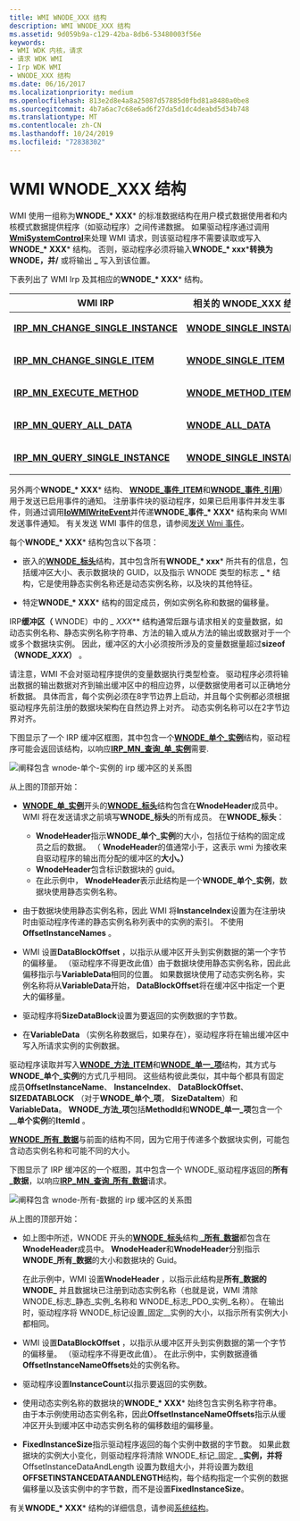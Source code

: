 ```yaml
---
title: WMI WNODE_XXX 结构
description: WMI WNODE_XXX 结构
ms.assetid: 9d059b9a-c129-42ba-8db6-53480003f56e
keywords:
- WMI WDK 内核，请求
- 请求 WDK WMI
- Irp WDK WMI
- WNODE_XXX 结构
ms.date: 06/16/2017
ms.localizationpriority: medium
ms.openlocfilehash: 813e2d8e4a8a25087d57885d0fbd81a8480a0be8
ms.sourcegitcommit: 4b7a6ac7c68e6ad6f27da5d1dc4deabd5d34b748
ms.translationtype: MT
ms.contentlocale: zh-CN
ms.lasthandoff: 10/24/2019
ms.locfileid: "72838302"
---
```

# <a name="wmi-wnode_xxx-structures"></a>WMI WNODE\_XXX 结构





WMI 使用一组称为**WNODE\_* XXX*** 的标准数据结构在用户模式数据使用者和内核模式数据提供程序（如驱动程序）之间传递数据。 如果驱动程序通过调用[**WmiSystemControl**](https://docs.microsoft.com/windows-hardware/drivers/ddi/wmilib/nf-wmilib-wmisystemcontrol)来处理 WMI 请求，则该驱动程序不需要读取或写入**WNODE\_* XXX*** 结构。 否则，驱动程序必须将输入**WNODE\_* xxx*****转换为 WNODE，并/** 或将输出 **\_** 写入到该位置。

下表列出了 WMI Irp 及其相应的**WNODE\_* XXX*** 结构。

<table>
<colgroup>
<col width="50%" />
<col width="50%" />
</colgroup>
<thead>
<tr class="header">
<th>WMI IRP</th>
<th>相关的 WNODE_XXX 结构</th>
</tr>
</thead>
<tbody>
<tr class="odd">
<td><p><a href="https://docs.microsoft.com/windows-hardware/drivers/kernel/irp-mn-change-single-instance" data-raw-source="[&lt;strong&gt;IRP_MN_CHANGE_SINGLE_INSTANCE&lt;/strong&gt;](https://docs.microsoft.com/windows-hardware/drivers/kernel/irp-mn-change-single-instance)"><strong>IRP_MN_CHANGE_SINGLE_INSTANCE</strong></a></p></td>
<td><p><a href="https://docs.microsoft.com/windows-hardware/drivers/ddi/wmistr/ns-wmistr-tagwnode_single_instance" data-raw-source="[&lt;strong&gt;WNODE_SINGLE_INSTANCE&lt;/strong&gt;](https://docs.microsoft.com/windows-hardware/drivers/ddi/wmistr/ns-wmistr-tagwnode_single_instance)"><strong>WNODE_SINGLE_INSTANCE</strong></a></p></td>
</tr>
<tr class="even">
<td><p><a href="https://docs.microsoft.com/windows-hardware/drivers/kernel/irp-mn-change-single-item" data-raw-source="[&lt;strong&gt;IRP_MN_CHANGE_SINGLE_ITEM&lt;/strong&gt;](https://docs.microsoft.com/windows-hardware/drivers/kernel/irp-mn-change-single-item)"><strong>IRP_MN_CHANGE_SINGLE_ITEM</strong></a></p></td>
<td><p><a href="https://docs.microsoft.com/windows-hardware/drivers/ddi/wmistr/ns-wmistr-tagwnode_single_item" data-raw-source="[&lt;strong&gt;WNODE_SINGLE_ITEM&lt;/strong&gt;](https://docs.microsoft.com/windows-hardware/drivers/ddi/wmistr/ns-wmistr-tagwnode_single_item)"><strong>WNODE_SINGLE_ITEM</strong></a></p></td>
</tr>
<tr class="odd">
<td><p><a href="https://docs.microsoft.com/windows-hardware/drivers/kernel/irp-mn-execute-method" data-raw-source="[&lt;strong&gt;IRP_MN_EXECUTE_METHOD&lt;/strong&gt;](https://docs.microsoft.com/windows-hardware/drivers/kernel/irp-mn-execute-method)"><strong>IRP_MN_EXECUTE_METHOD</strong></a></p></td>
<td><p><a href="https://docs.microsoft.com/windows-hardware/drivers/ddi/wmistr/ns-wmistr-tagwnode_method_item" data-raw-source="[&lt;strong&gt;WNODE_METHOD_ITEM&lt;/strong&gt;](https://docs.microsoft.com/windows-hardware/drivers/ddi/wmistr/ns-wmistr-tagwnode_method_item)"><strong>WNODE_METHOD_ITEM</strong></a></p></td>
</tr>
<tr class="even">
<td><p><a href="https://docs.microsoft.com/windows-hardware/drivers/kernel/irp-mn-query-all-data" data-raw-source="[&lt;strong&gt;IRP_MN_QUERY_ALL_DATA&lt;/strong&gt;](https://docs.microsoft.com/windows-hardware/drivers/kernel/irp-mn-query-all-data)"><strong>IRP_MN_QUERY_ALL_DATA</strong></a></p></td>
<td><p><a href="https://docs.microsoft.com/windows-hardware/drivers/ddi/wmistr/ns-wmistr-tagwnode_all_data" data-raw-source="[&lt;strong&gt;WNODE_ALL_DATA&lt;/strong&gt;](https://docs.microsoft.com/windows-hardware/drivers/ddi/wmistr/ns-wmistr-tagwnode_all_data)"><strong>WNODE_ALL_DATA</strong></a></p></td>
</tr>
<tr class="odd">
<td><p><a href="https://docs.microsoft.com/windows-hardware/drivers/kernel/irp-mn-query-single-instance" data-raw-source="[&lt;strong&gt;IRP_MN_QUERY_SINGLE_INSTANCE&lt;/strong&gt;](https://docs.microsoft.com/windows-hardware/drivers/kernel/irp-mn-query-single-instance)"><strong>IRP_MN_QUERY_SINGLE_INSTANCE</strong></a></p></td>
<td><p><a href="https://docs.microsoft.com/windows-hardware/drivers/ddi/wmistr/ns-wmistr-tagwnode_single_instance" data-raw-source="[&lt;strong&gt;WNODE_SINGLE_INSTANCE&lt;/strong&gt;](https://docs.microsoft.com/windows-hardware/drivers/ddi/wmistr/ns-wmistr-tagwnode_single_instance)"><strong>WNODE_SINGLE_INSTANCE</strong></a></p></td>
</tr>
</tbody>
</table>

 

另外两个**WNODE\_* XXX*** 结构、 [**WNODE\_事件\_ITEM**](https://docs.microsoft.com/windows-hardware/drivers/ddi/wmistr/ns-wmistr-tagwnode_event_item)和[**WNODE\_事件\_引用**](https://docs.microsoft.com/windows-hardware/drivers/ddi/wmistr/ns-wmistr-tagwnode_event_reference)）用于发送已启用事件的通知。 注册事件块的驱动程序，如果已启用事件并发生事件，则通过调用[**IoWMIWriteEvent**](https://docs.microsoft.com/windows-hardware/drivers/ddi/wdm/nf-wdm-iowmiwriteevent)并传递**WNODE\_事件\_* XXX*** 结构来向 WMI 发送事件通知。 有关发送 WMI 事件的信息，请参阅[发送 Wmi 事件](sending-wmi-events.md)。

每个**WNODE\_* XXX*** 结构包含以下各项：

- 嵌入的[**WNODE\_标头**](https://docs.microsoft.com/windows-hardware/drivers/ddi/wmistr/ns-wmistr-_wnode_header)结构，其中包含所有**WNODE\_* xxx*** 所共有的信息，包括缓冲区大小、表示数据块的 GUID，以及指示 WNODE 类型的标志 **\_** * 结构，它是使用静态实例名称还是动态实例名称，以及块的其他特征。

- 特定**WNODE\_* XXX*** 结构的固定成员，例如实例名称和数据的偏移量。

IRP**缓冲区（** WNODE）中的 **\_* XXX*** 结构通常后跟与请求相关的变量数据，如动态实例名称、静态实例名称字符串、方法的输入或从方法的输出或数据对于一个或多个数据块实例。 因此，缓冲区的大小必须按所涉及的变量数据量超过**sizeof （WNODE\_*XXX*）** 。

请注意，WMI 不会对驱动程序提供的变量数据执行类型检查。 驱动程序必须将输出数据的输出数据对齐到输出缓冲区中的相应边界，以便数据使用者可以正确地分析数据。 具体而言，每个实例必须在8字节边界上启动，并且每个实例都必须根据驱动程序先前注册的数据块架构在自然边界上对齐。 动态实例名称可以在2字节边界对齐。

下图显示了一个 IRP 缓冲区框图，其中包含一个[**WNODE\_单个\_实例**](https://docs.microsoft.com/windows-hardware/drivers/ddi/wmistr/ns-wmistr-tagwnode_single_instance)结构，驱动程序可能会返回该结构，以响应[**IRP\_MN\_查询\_单\_实例**](https://docs.microsoft.com/windows-hardware/drivers/kernel/irp-mn-query-single-instance)需要.

![阐释包含 wnode\-单个\-实例的 irp 缓冲区的关系图](images/wnode-single-instance.png)

从上图的顶部开始：

-   [**WNODE\_单\_实例**](https://docs.microsoft.com/windows-hardware/drivers/ddi/wmistr/ns-wmistr-tagwnode_single_instance)开头的[**WNODE\_标头**](https://docs.microsoft.com/windows-hardware/drivers/ddi/wmistr/ns-wmistr-_wnode_header)结构包含在**WnodeHeader**成员中。 WMI 将在发送请求之前填写**WNODE\_标头**的所有成员。 在**WNODE\_标头**：

    -   **WnodeHeader**指示**WNODE\_单个\_实例**的大小，包括位于结构的固定成员之后的数据。 （ **WnodeHeader**的值通常小于，这表示 wmi 为接收来自驱动程序的输出而分配的缓冲区的**大小。）**
    -   **WnodeHeader**包含标识数据块的 guid。
    -   在此示例中， **WnodeHeader**表示此结构是一个**WNODE\_单个\_实例**，数据块使用静态实例名称。
-   由于数据块使用静态实例名称，因此 WMI 将**InstanceIndex**设置为在注册块时由驱动程序传递的静态实例名称列表中的实例的索引。 不使用**OffsetInstanceNames** 。

-   WMI 设置**DataBlockOffset** ，以指示从缓冲区开头到实例数据的第一个字节的偏移量。 （驱动程序不得更改此值）由于数据块使用静态实例名称，因此此偏移指示与**VariableData**相同的位置。 如果数据块使用了动态实例名称，实例名称将从**VariableData**开始， **DataBlockOffset**将在缓冲区中指定一个更大的偏移量。

-   驱动程序将**SizeDataBlock**设置为要返回的实例数据的字节数。

-   在**VariableData** （实例名称数据后，如果存在），驱动程序将在输出缓冲区中写入所请求实例的实例数据。

驱动程序读取并写入[**WNODE\_方法\_ITEM**](https://docs.microsoft.com/windows-hardware/drivers/ddi/wmistr/ns-wmistr-tagwnode_method_item)和[**WNODE\_单一\_项**](https://docs.microsoft.com/windows-hardware/drivers/ddi/wmistr/ns-wmistr-tagwnode_single_item)结构，其方式与**WNODE\_单个\_实例**的方式几乎相同。 这些结构彼此类似，其中每个都具有固定成员**OffsetInstanceName**、 **InstanceIndex**、 **DataBlockOffset**、 **SIZEDATABLOCK** （对于**WNODE\_单个\_项**， **SizeDataItem**）和**VariableData**。 **WNODE\_方法\_项**包括**MethodId**和**WNODE\_单一\_项**包含一个 **\_\_单个实例**的**ItemId** 。

[**WNODE\_所有\_数据**](https://docs.microsoft.com/windows-hardware/drivers/ddi/wmistr/ns-wmistr-tagwnode_all_data)与前面的结构不同，因为它用于传递多个数据块实例，可能包含动态实例名称和可能不同的大小。

下图显示了 IRP 缓冲区的一个框图，其中包含一个 WNODE\_驱动程序返回的**所有\_数据**，以响应[**IRP\_MN\_查询\_所有\_数据**](https://docs.microsoft.com/windows-hardware/drivers/kernel/irp-mn-query-all-data)请求。

![阐释包含 wnode\-所有\-数据的 irp 缓冲区的关系图](images/wnode-all-data.png)

从上图的顶部开始：

- 如上图中所述，WNODE 开头的[**WNODE\_标头**](https://docs.microsoft.com/windows-hardware/drivers/ddi/wmistr/ns-wmistr-_wnode_header)结构[ **\_所有\_数据**](https://docs.microsoft.com/windows-hardware/drivers/ddi/wmistr/ns-wmistr-tagwnode_all_data)都包含在**WnodeHeader**成员中。 **WnodeHeader**和**WnodeHeader**分别指示**WNODE\_所有\_数据**的大小和数据块的 Guid。

  在此示例中，WMI 设置**WnodeHeader** ，以指示此结构是**所有\_数据的 WNODE\_** 并且数据块已注册到动态实例名称（也就是说，WMI 清除 WNODE\_标志\_静态\_实例\_名称和 WNODE\_标志\_PDO\_实例\_名称）。 在输出时，驱动程序将 WNODE\_标记设置\_固定\_\_实例的大小，以指示所有实例大小都相同。

- WMI 设置**DataBlockOffset** ，以指示从缓冲区开头到实例数据的第一个字节的偏移量。 （驱动程序不得更改此值）。 在此示例中，实例数据遵循**OffsetInstanceNameOffsets**处的实例名称。

- 驱动程序设置**InstanceCount**以指示要返回的实例数。

- 使用动态实例名称的数据块的**WNODE\_* XXX*** 始终包含实例名称字符串。 由于本示例使用动态实例名称，因此**OffsetInstanceNameOffsets**指示从缓冲区开头到缓冲区中动态实例名称的偏移数组的偏移量。

- **FixedInstanceSize**指示驱动程序返回的每个实例中数据的字节数。 如果此数据块的实例大小变化，则驱动程序将清除 WNODE\_标记\_固定\_ **\_实例，并将**OffsetInstanceDataAndLength 设置为数组大小，并将设置为数组**OFFSETINSTANCEDATAANDLENGTH**结构，每个结构指定一个实例的数据偏移量以及该实例中的字节数，而不是设置**FixedInstanceSize**。

有关**WNODE\_* XXX*** 结构的详细信息，请参阅[系统结构](https://docs.microsoft.com/windows-hardware/drivers/ddi/index)。

 

 




